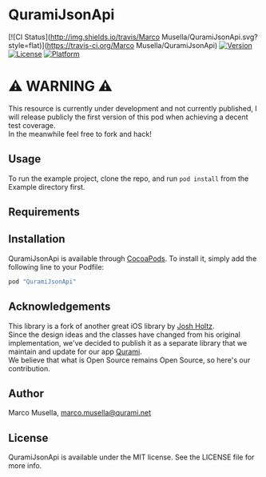 # QuramiJsonApi

[![CI Status](http://img.shields.io/travis/Marco Musella/QuramiJsonApi.svg?style=flat)](https://travis-ci.org/Marco Musella/QuramiJsonApi)
[![Version](https://img.shields.io/cocoapods/v/QuramiJsonApi.svg?style=flat)](http://cocoapods.org/pods/QuramiJsonApi)
[![License](https://img.shields.io/cocoapods/l/QuramiJsonApi.svg?style=flat)](http://cocoapods.org/pods/QuramiJsonApi)
[![Platform](https://img.shields.io/cocoapods/p/QuramiJsonApi.svg?style=flat)](http://cocoapods.org/pods/QuramiJsonApi)

# ⚠️ WARNING ⚠️

This resource is currently under development and not currently published, I will release publicly the first version of this pod when achieving a decent test coverage.  
In the meanwhile feel free to fork and hack!  

## Usage

To run the example project, clone the repo, and run `pod install` from the Example directory first.

## Requirements

## Installation

QuramiJsonApi is available through [CocoaPods](http://cocoapods.org). To install
it, simply add the following line to your Podfile:

```ruby
pod "QuramiJsonApi"
```

## Acknowledgements

This library is a fork of another great iOS library by [Josh Holtz](https://github.com/joshdholtz/jsonapi-ios).  
Since the design ideas and the classes have changed from his original implementation, we've decided to publish it as a separate library that we maintain and update for our app [Qurami](http://qurami.com).   
We believe that what is Open Source remains Open Source, so here's our contribution.

## Author

Marco Musella, marco.musella@qurami.net

## License

QuramiJsonApi is available under the MIT license. See the LICENSE file for more info.
